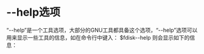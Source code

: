 # --help选项

“--help”是一个工具选项，大部分的GNU工具都具备这个选项，“--help”选项可以用来显示一些工具的信息，如在命令行中键入：
$fdisk--help
则会显示如下的信息：
